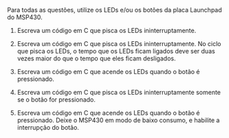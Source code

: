 Para todas as questões, utilize os LEDs e/ou os botões da placa Launchpad do MSP430.

1. Escreva um código em C que pisca os LEDs ininterruptamente.

2. Escreva um código em C que pisca os LEDs ininterruptamente. No ciclo que pisca os LEDs, o tempo que os LEDs ficam ligados deve ser duas vezes maior do que o tempo que eles ficam desligados.

3. Escreva um código em C que acende os LEDs quando o botão é pressionado.

4. Escreva um código em C que pisca os LEDs ininterruptamente somente se o botão for pressionado.

5. Escreva um código em C que acende os LEDs quando o botão é pressionado. Deixe o MSP430 em modo de baixo consumo, e habilite a interrupção do botão.
